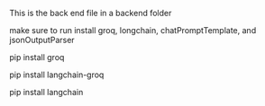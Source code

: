 This is the back end file in a backend folder

make sure to run install groq, longchain, chatPromptTemplate, and jsonOutputParser

pip install groq

pip install langchain-groq

pip install langchain
